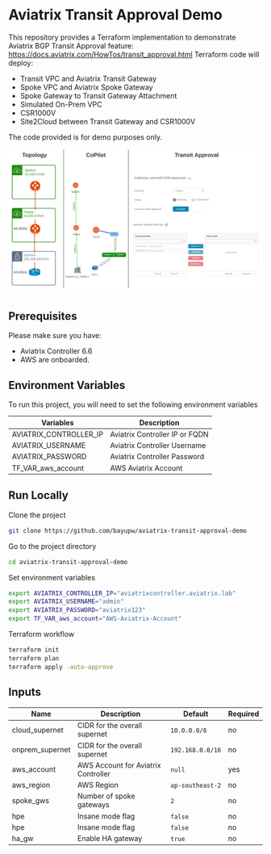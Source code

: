 # Aviatrix Transit Approval Demo

This repository provides a Terraform implementation to demonstrate Aviatrix BGP Transit Approval feature: https://docs.aviatrix.com/HowTos/transit_approval.html
Terraform code will deploy:
- Transit VPC and Aviatrix Transit Gateway
- Spoke VPC and Aviatrix Spoke Gateway
- Spoke Gateway to Transit Gateway Attachment
- Simulated On-Prem VPC
- CSR1000V
- Site2Cloud between Transit Gateway and CSR1000V

The code provided is for demo purposes only.

![Aviatrix Transit Approval Demo Topology](images/aviatrix-transit-approval-demo-diagram.png "Aviatrix Transit Approval Demo Topology")

## Prerequisites

Please make sure you have:
- Aviatrix Controller 6.6
- AWS are onboarded. 

## Environment Variables

To run this project, you will need to set the following environment variables

Variables | Description
--- | ---
AVIATRIX_CONTROLLER_IP | Aviatrix Controller IP or FQDN 
AVIATRIX_USERNAME | Aviatrix Controller Username
AVIATRIX_PASSWORD | Aviatrix Controller Password
TF_VAR_aws_account | AWS Aviatrix Account 

## Run Locally

Clone the project

```bash
git clone https://github.com/bayupw/aviatrix-transit-approval-demo
```

Go to the project directory

```bash
cd aviatrix-transit-approval-demo
```

Set environment variables

```bash
export AVIATRIX_CONTROLLER_IP="aviatrixcontroller.aviatrix.lab"
export AVIATRIX_USERNAME="admin"
export AVIATRIX_PASSWORD="aviatrix123"
export TF_VAR_aws_account="AWS-Aviatrix-Account"
```

Terraform workflow

```bash
terraform init
terraform plan
terraform apply -auto-approve
```

## Inputs

| Name | Description | Default | Required |
|------|-------------|---------|----------|
| cloud_supernet | CIDR for the overall supernet | `10.0.0.0/8` | no |
| onprem_supernet | CIDR for the overall supernet | `192.168.0.0/16` | no |
| aws_account | AWS Account for Aviatrix Controller | `null` | yes |
| aws_region | AWS Region | `ap-southeast-2` | no |
| spoke_gws | Number of spoke gateways | `2` | no |
| hpe | Insane mode flag | `false` | no |
| hpe | Insane mode flag | `false` | no |
| ha_gw | Enable HA gateway | `true` | no |